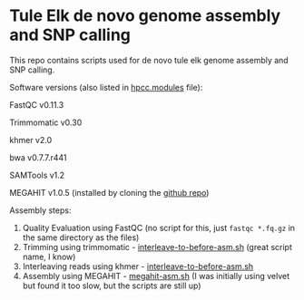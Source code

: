 # Tule Elk de novo genome assembly and SNP calling

This repo contains scripts used for de novo tule elk genome assembly and SNP calling.

Software versions (also listed in [hpcc.modules](https://github.com/jessicamizzi/tule-elk/blob/master/hpcc.modules) file):

FastQC v0.11.3

Trimmomatic v0.30

khmer v2.0

bwa v0.7.7.r441

SAMTools v1.2

MEGAHIT v1.0.5 (installed by cloning the [github repo](https://github.com/voutcn/megahit))

Assembly steps:

1. Quality Evaluation using FastQC (no script for this, just `fastqc *.fq.gz` in the same directory as the files)
2. Trimming using trimmomatic - [interleave-to-before-asm.sh](https://github.com/jessicamizzi/tule-elk/blob/master/interleave-to-before-asm.sh) (great script name, I know)
3. Interleaving reads using khmer - [interleave-to-before-asm.sh](https://github.com/jessicamizzi/tule-elk/blob/master/interleave-to-before-asm.sh)
4. Assembly using MEGAHIT - [megahit-asm.sh](https://github.com/jessicamizzi/tule-elk/blob/master/megahit-asm.sh) (I was initially using velvet but found it too slow, but the scripts are still up)

